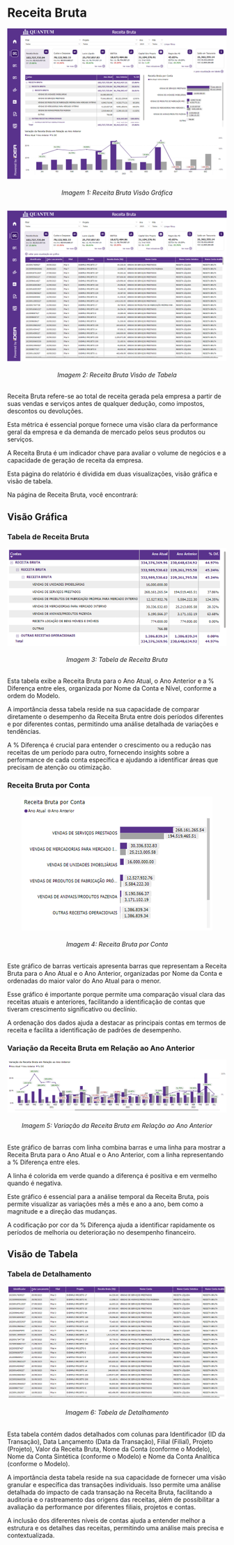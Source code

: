 # Receita Bruta

<p><div align="center">
  <img src="../assets/contabilidade_rb_page1.png" alt="Receita Bruta Page 1">
  <h6>Imagem 1: Receita Bruta Visão Gráfica</h6>
  <img src="../assets/contabilidade_rb_page2.png" alt="Receita Bruta Page 2">
  <h6>Imagem 2: Receita Bruta Visão de Tabela</h6>
</div></p>

Receita Bruta refere-se ao total de receita gerada pela empresa a partir de suas vendas e serviços antes de qualquer dedução, como impostos, descontos ou devoluções. 

Esta métrica é essencial porque fornece uma visão clara da performance geral da empresa e da demanda de mercado pelos seus produtos ou serviços. 

A Receita Bruta é um indicador chave para avaliar o volume de negócios e a capacidade de geração de receita da empresa.

Esta página do relatório é dividida em duas visualizações, visão gráfica e visão de tabela.

Na página de Receita Bruta, você encontrará:

## Visão Gráfica
### Tabela de Receita Bruta

<div align="center">
  <img src="../assets/contabilidade_rb_tabela_contas.png" alt="Tabela de Receita Bruta">
  <h6>Imagem 3: Tabela de Receita Bruta</h6>
</div>

Esta tabela exibe a Receita Bruta para o Ano Atual, o Ano Anterior e a % Diferença entre eles, organizada por Nome da Conta e Nível, conforme a ordem do Modelo. 

A importância dessa tabela reside na sua capacidade de comparar diretamente o desempenho da Receita Bruta entre dois períodos diferentes e por diferentes contas, permitindo uma análise detalhada de variações e tendências. 

A % Diferença é crucial para entender o crescimento ou a redução nas receitas de um período para outro, fornecendo insights sobre a performance de cada conta específica e ajudando a identificar áreas que precisam de atenção ou otimização.

### Receita Bruta por Conta

<div align="center">
  <img src="../assets/contabilidade_rb_receita_bruta_por_conta.png" alt="Receita Bruta por Conta">
  <h6>Imagem 4: Receita Bruta por Conta</h6>
</div>

Este gráfico de barras verticais apresenta barras que representam a Receita Bruta para o Ano Atual e o Ano Anterior, organizadas por Nome da Conta e ordenadas do maior valor do Ano Atual para o menor. 

Esse gráfico é importante porque permite uma comparação visual clara das receitas atuais e anteriores, facilitando a identificação de contas que tiveram crescimento significativo ou declínio. 

A ordenação dos dados ajuda a destacar as principais contas em termos de receita e facilita a identificação de padrões de desempenho.

### Variação da Receita Bruta em Relação ao Ano Anterior

<div align="center">
  <img src="../assets/contabilidade_rb_variacao.png" alt="Variação da Receita Bruta em Relação ao Ano Anterior">
  <h6>Imagem 5: Variação da Receita Bruta em Relação ao Ano Anterior</h6>
</div>

Este gráfico de barras com linha combina barras e uma linha para mostrar a Receita Bruta para o Ano Atual e o Ano Anterior, com a linha representando a % Diferença entre eles. 

A linha é colorida em verde quando a diferença é positiva e em vermelho quando é negativa. 

Este gráfico é essencial para a análise temporal da Receita Bruta, pois permite visualizar as variações mês a mês e ano a ano, bem como a magnitude e a direção das mudanças. 

A codificação por cor da % Diferença ajuda a identificar rapidamente os períodos de melhoria ou deterioração no desempenho financeiro.

## Visão de Tabela
### Tabela de Detalhamento

<div align="center">
  <img src="../assets/contabilidade_rb_tabela_detalhes.png" alt="Tabela de Detalhamento">
  <h6>Imagem 6: Tabela de Detalhamento</h6>
</div>

Esta tabela contém dados detalhados com colunas para Identificador (ID da Transação), Data Lançamento (Data da Transação), Filial (Filial), Projeto (Projeto), Valor da Receita Bruta, Nome da Conta (conforme o Modelo), Nome da Conta Sintética (conforme o Modelo) e Nome da Conta Analítica (conforme o Modelo). 

A importância desta tabela reside na sua capacidade de fornecer uma visão granular e específica das transações individuais. Isso permite uma análise detalhada do impacto de cada transação na Receita Bruta, facilitando a auditoria e o rastreamento das origens das receitas, além de possibilitar a avaliação da performance por diferentes filiais, projetos e contas. 

A inclusão dos diferentes níveis de contas ajuda a entender melhor a estrutura e os detalhes das receitas, permitindo uma análise mais precisa e contextualizada.

